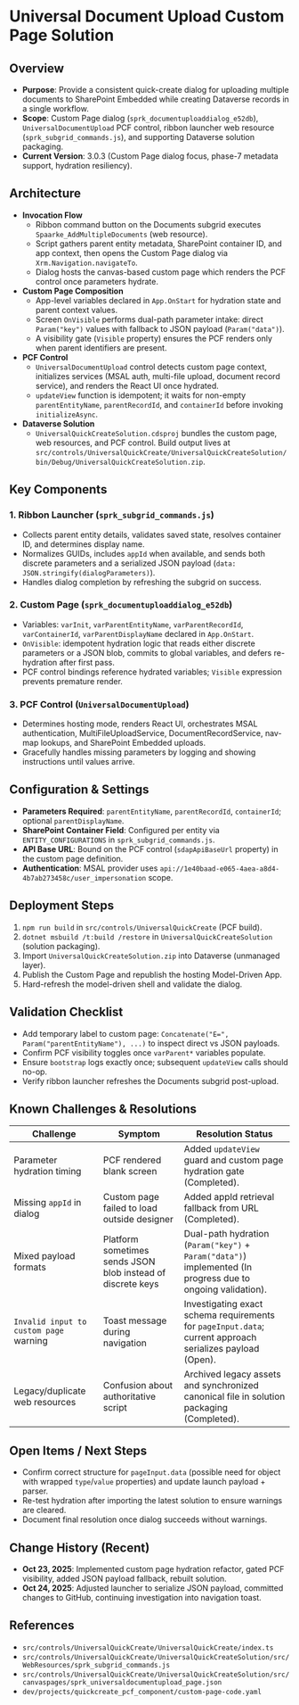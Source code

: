 # Universal Document Upload Custom Page Solution

## Overview
- **Purpose**: Provide a consistent quick-create dialog for uploading multiple documents to SharePoint Embedded while creating Dataverse records in a single workflow.
- **Scope**: Custom Page dialog (`sprk_documentuploaddialog_e52db`), `UniversalDocumentUpload` PCF control, ribbon launcher web resource (`sprk_subgrid_commands.js`), and supporting Dataverse solution packaging.
- **Current Version**: 3.0.3 (Custom Page dialog focus, phase-7 metadata support, hydration resiliency).

## Architecture
- **Invocation Flow**
  - Ribbon command button on the Documents subgrid executes `Spaarke_AddMultipleDocuments` (web resource).
  - Script gathers parent entity metadata, SharePoint container ID, and app context, then opens the Custom Page dialog via `Xrm.Navigation.navigateTo`.
  - Dialog hosts the canvas-based custom page which renders the PCF control once parameters hydrate.
- **Custom Page Composition**
  - App-level variables declared in `App.OnStart` for hydration state and parent context values.
  - Screen `OnVisible` performs dual-path parameter intake: direct `Param("key")` values with fallback to JSON payload (`Param("data")`).
  - A visibility gate (`Visible` property) ensures the PCF renders only when parent identifiers are present.
- **PCF Control**
  - `UniversalDocumentUpload` control detects custom page context, initializes services (MSAL auth, multi-file upload, document record service), and renders the React UI once hydrated.
  - `updateView` function is idempotent; it waits for non-empty `parentEntityName`, `parentRecordId`, and `containerId` before invoking `initializeAsync`.
- **Dataverse Solution**
  - `UniversalQuickCreateSolution.cdsproj` bundles the custom page, web resources, and PCF control. Build output lives at `src/controls/UniversalQuickCreate/UniversalQuickCreateSolution/bin/Debug/UniversalQuickCreateSolution.zip`.

## Key Components
### 1. Ribbon Launcher (`sprk_subgrid_commands.js`)
- Collects parent entity details, validates saved state, resolves container ID, and determines display name.
- Normalizes GUIDs, includes `appId` when available, and sends both discrete parameters and a serialized JSON payload (`data: JSON.stringify(dialogParameters)`).
- Handles dialog completion by refreshing the subgrid on success.

### 2. Custom Page (`sprk_documentuploaddialog_e52db`)
- Variables: `varInit`, `varParentEntityName`, `varParentRecordId`, `varContainerId`, `varParentDisplayName` declared in `App.OnStart`.
- `OnVisible`: idempotent hydration logic that reads either discrete parameters or a JSON blob, commits to global variables, and defers re-hydration after first pass.
- PCF control bindings reference hydrated variables; `Visible` expression prevents premature render.

### 3. PCF Control (`UniversalDocumentUpload`)
- Determines hosting mode, renders React UI, orchestrates MSAL authentication, MultiFileUploadService, DocumentRecordService, nav-map lookups, and SharePoint Embedded uploads.
- Gracefully handles missing parameters by logging and showing instructions until values arrive.

## Configuration & Settings
- **Parameters Required**: `parentEntityName`, `parentRecordId`, `containerId`; optional `parentDisplayName`.
- **SharePoint Container Field**: Configured per entity via `ENTITY_CONFIGURATIONS` in `sprk_subgrid_commands.js`.
- **API Base URL**: Bound on the PCF control (`sdapApiBaseUrl` property) in the custom page definition.
- **Authentication**: MSAL provider uses `api://1e40baad-e065-4aea-a8d4-4b7ab273458c/user_impersonation` scope.

## Deployment Steps
1. `npm run build` in `src/controls/UniversalQuickCreate` (PCF build).
2. `dotnet msbuild /t:build /restore` in `UniversalQuickCreateSolution` (solution packaging).
3. Import `UniversalQuickCreateSolution.zip` into Dataverse (unmanaged layer).
4. Publish the Custom Page and republish the hosting Model-Driven App.
5. Hard-refresh the model-driven shell and validate the dialog.

## Validation Checklist
- Add temporary label to custom page: `Concatenate("E=", Param("parentEntityName"), ...)` to inspect direct vs JSON payloads.
- Confirm PCF visibility toggles once `varParent*` variables populate.
- Ensure `bootstrap` logs exactly once; subsequent `updateView` calls should no-op.
- Verify ribbon launcher refreshes the Documents subgrid post-upload.

## Known Challenges & Resolutions
| Challenge | Symptom | Resolution Status |
|-----------|---------|-------------------|
| Parameter hydration timing | PCF rendered blank screen | Added `updateView` guard and custom page hydration gate (Completed).
| Missing `appId` in dialog | Custom page failed to load outside designer | Added appId retrieval fallback from URL (Completed).
| Mixed payload formats | Platform sometimes sends JSON blob instead of discrete keys | Dual-path hydration (`Param("key")` + `Param("data")`) implemented (In progress due to ongoing validation).
| `Invalid input to custom page` warning | Toast message during navigation | Investigating exact schema requirements for `pageInput.data`; current approach serializes payload (Open).
| Legacy/duplicate web resources | Confusion about authoritative script | Archived legacy assets and synchronized canonical file in solution packaging (Completed).

## Open Items / Next Steps
- Confirm correct structure for `pageInput.data` (possible need for object with wrapped `type`/`value` properties) and update launch payload + parser.
- Re-test hydration after importing the latest solution to ensure warnings are cleared.
- Document final resolution once dialog succeeds without warnings.

## Change History (Recent)
- **Oct 23, 2025**: Implemented custom page hydration refactor, gated PCF visibility, added JSON payload fallback, rebuilt solution.
- **Oct 24, 2025**: Adjusted launcher to serialize JSON payload, committed changes to GitHub, continuing investigation into navigation toast.

## References
- `src/controls/UniversalQuickCreate/UniversalQuickCreate/index.ts`
- `src/controls/UniversalQuickCreate/UniversalQuickCreateSolution/src/WebResources/sprk_subgrid_commands.js`
- `src/controls/UniversalQuickCreate/UniversalQuickCreateSolution/src/canvaspages/sprk_universaldocumentupload_page.json`
- `dev/projects/quickcreate_pcf_component/custom-page-code.yaml`
